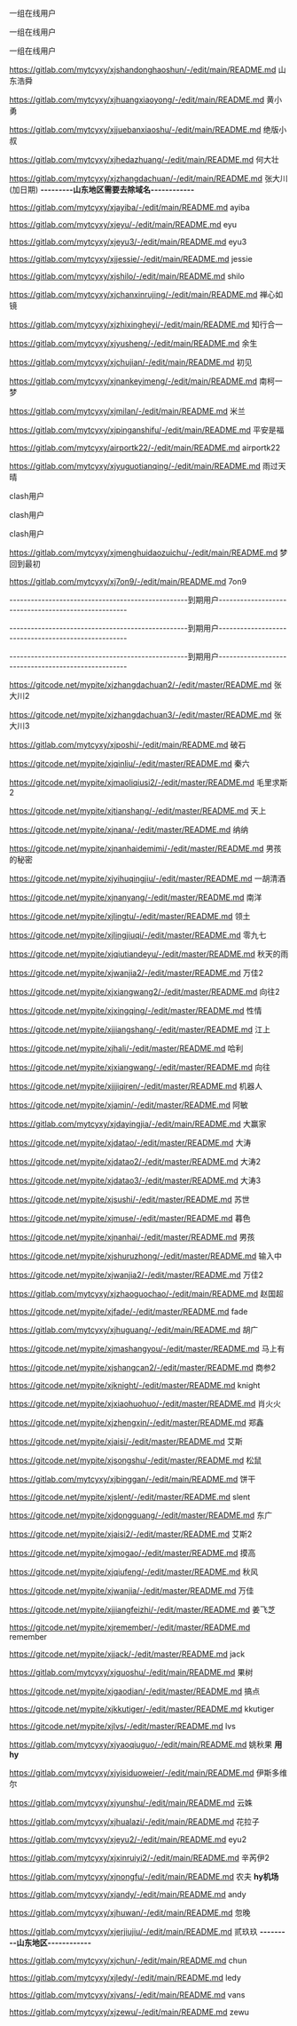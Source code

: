 一组在线用户

一组在线用户

一组在线用户             

https://gitlab.com/mytcyxy/xjshandonghaoshun/-/edit/main/README.md 山东浩舜 

https://gitlab.com/mytcyxy/xjhuangxiaoyong/-/edit/main/README.md 黄小勇

https://gitlab.com/mytcyxy/xjjuebanxiaoshu/-/edit/main/README.md 绝版小叔

https://gitlab.com/mytcyxy/xjhedazhuang/-/edit/main/README.md 何大壮

https://gitlab.com/mytcyxy/xjzhangdachuan/-/edit/main/README.md  张大川(加日期) **---------山东地区需要去除域名------------**

https://gitlab.com/mytcyxy/xjayiba/-/edit/main/README.md ayiba

https://gitlab.com/mytcyxy/xjeyu/-/edit/main/README.md eyu

https://gitlab.com/mytcyxy/xjeyu3/-/edit/main/README.md eyu3

https://gitlab.com/mytcyxy/xjjessie/-/edit/main/README.md jessie

https://gitlab.com/mytcyxy/xjshilo/-/edit/main/README.md shilo

https://gitlab.com/mytcyxy/xjchanxinrujing/-/edit/main/README.md 禅心如镜

https://gitlab.com/mytcyxy/xjzhixingheyi/-/edit/main/README.md 知行合一 

https://gitlab.com/mytcyxy/xjyusheng/-/edit/main/README.md 余生 

https://gitlab.com/mytcyxy/xjchujian/-/edit/main/README.md 初见

https://gitlab.com/mytcyxy/xjnankeyimeng/-/edit/main/README.md 南柯一梦

https://gitlab.com/mytcyxy/xjmilan/-/edit/main/README.md 米兰 

https://gitlab.com/mytcyxy/xjpinganshifu/-/edit/main/README.md 平安是福

https://gitlab.com/mytcyxy/airportk22/-/edit/main/README.md airportk22

https://gitlab.com/mytcyxy/xjyuguotianqing/-/edit/main/README.md 雨过天晴



clash用户

clash用户

clash用户

https://gitlab.com/mytcyxy/xjmenghuidaozuichu/-/edit/main/README.md 梦回到最初

https://gitlab.com/mytcyxy/xj7on9/-/edit/main/README.md 7on9

--------------------------------------------------到期用户----------------------------------------------------

--------------------------------------------------到期用户----------------------------------------------------

--------------------------------------------------到期用户----------------------------------------------------

https://gitcode.net/mypite/xjzhangdachuan2/-/edit/master/README.md  张大川2

https://gitcode.net/mypite/xjzhangdachuan3/-/edit/master/README.md  张大川3

https://gitlab.com/mytcyxy/xjposhi/-/edit/main/README.md 破石

https://gitcode.net/mypite/xjqinliu/-/edit/master/README.md 秦六

https://gitcode.net/mypite/xjmaoliqiusi2/-/edit/master/README.md 毛里求斯2

https://gitcode.net/mypite/xjtianshang/-/edit/master/README.md 天上

https://gitcode.net/mypite/xjnana/-/edit/master/README.md  纳纳

https://gitcode.net/mypite/xjnanhaidemimi/-/edit/master/README.md 男孩的秘密

https://gitcode.net/mypite/xjyihuqingjiu/-/edit/master/README.md 一胡清酒

https://gitcode.net/mypite/xjnanyang/-/edit/master/README.md 南洋

https://gitcode.net/mypite/xjlingtu/-/edit/master/README.md 领土

https://gitcode.net/mypite/xjlingjiuqi/-/edit/master/README.md 零九七

https://gitcode.net/mypite/xjqiutiandeyu/-/edit/master/README.md 秋天的雨

https://gitcode.net/mypite/xjwanjia2/-/edit/master/README.md 万佳2

https://gitcode.net/mypite/xjxiangwang2/-/edit/master/README.md 向往2

https://gitcode.net/mypite/xjxingqing/-/edit/master/README.md 性情

https://gitcode.net/mypite/xjjiangshang/-/edit/master/README.md 江上

https://gitcode.net/mypite/xjhali/-/edit/master/README.md 哈利

https://gitcode.net/mypite/xjxiangwang/-/edit/master/README.md 向往

https://gitcode.net/mypite/xjjjiqiren/-/edit/master/README.md 机器人

https://gitcode.net/mypite/xjamin/-/edit/master/README.md 阿敏

https://gitlab.com/mytcyxy/xjdayingjia/-/edit/main/README.md 大赢家

https://gitcode.net/mypite/xjdatao/-/edit/master/README.md 大涛

https://gitcode.net/mypite/xjdatao2/-/edit/master/README.md 大涛2

https://gitcode.net/mypite/xjdatao3/-/edit/master/README.md 大涛3

https://gitcode.net/mypite/xjsushi/-/edit/master/README.md 苏世

https://gitcode.net/mypite/xjmuse/-/edit/master/README.md 暮色

https://gitcode.net/mypite/xjnanhai/-/edit/master/README.md 男孩

https://gitcode.net/mypite/xjshuruzhong/-/edit/master/README.md 输入中

https://gitcode.net/mypite/xjwanjia2/-/edit/master/README.md 万佳2

https://gitlab.com/mytcyxy/xjzhaoguochao/-/edit/main/README.md 赵国超

https://gitcode.net/mypite/xjfade/-/edit/master/README.md fade

https://gitlab.com/mytcyxy/xjhuguang/-/edit/main/README.md 胡广

https://gitcode.net/mypite/xjmashangyou/-/edit/master/README.md 马上有

https://gitcode.net/mypite/xjshangcan2/-/edit/master/README.md 商参2

https://gitcode.net/mypite/xjknight/-/edit/master/README.md knight

https://gitcode.net/mypite/xjxiaohuohuo/-/edit/master/README.md 肖火火

https://gitcode.net/mypite/xjzhengxin/-/edit/master/README.md 郑鑫

https://gitcode.net/mypite/xjaisi/-/edit/master/README.md 艾斯

https://gitcode.net/mypite/xjsongshu/-/edit/master/README.md 松鼠

https://gitlab.com/mytcyxy/xjbinggan/-/edit/main/README.md 饼干

https://gitcode.net/mypite/xjslent/-/edit/master/README.md slent 

https://gitcode.net/mypite/xjdongguang/-/edit/master/README.md 东广 

https://gitcode.net/mypite/xjaisi2/-/edit/master/README.md 艾斯2

https://gitcode.net/mypite/xjmogao/-/edit/master/README.md 摸高

https://gitcode.net/mypite/xjqiufeng/-/edit/master/README.md 秋风

https://gitcode.net/mypite/xjwanjia/-/edit/master/README.md 万佳 

https://gitcode.net/mypite/xjjiangfeizhi/-/edit/master/README.md 姜飞芝

https://gitcode.net/mypite/xjremember/-/edit/master/README.md remember

https://gitcode.net/mypite/xjjack/-/edit/master/README.md jack

https://gitlab.com/mytcyxy/xjguoshu/-/edit/main/README.md 果树

https://gitcode.net/mypite/xjgaodian/-/edit/master/README.md 搞点

https://gitcode.net/mypite/xjkkutiger/-/edit/master/README.md kkutiger

https://gitcode.net/mypite/xjlvs/-/edit/master/README.md lvs

https://gitlab.com/mytcyxy/xjyaoqiuguo/-/edit/main/README.md 姚秋果 **用hy**

https://gitlab.com/mytcyxy/xjyisiduoweier/-/edit/main/README.md 伊斯多维尔

https://gitlab.com/mytcyxy/xjyunshu/-/edit/main/README.md 云姝 

https://gitlab.com/mytcyxy/xjhualazi/-/edit/main/README.md 花拉子

https://gitlab.com/mytcyxy/xjeyu2/-/edit/main/README.md eyu2

https://gitlab.com/mytcyxy/xjxinruiyi2/-/edit/main/README.md 辛芮伊2

https://gitlab.com/mytcyxy/xjnongfu/-/edit/main/README.md 农夫 **hy机场**

https://gitlab.com/mytcyxy/xjandy/-/edit/main/README.md andy 

https://gitlab.com/mytcyxy/xjhuwan/-/edit/main/README.md 忽晚

https://gitlab.com/mytcyxy/xjerjiujiu/-/edit/main/README.md 贰玖玖 **---------山东地区------------**

https://gitlab.com/mytcyxy/xjchun/-/edit/main/README.md chun

https://gitlab.com/mytcyxy/xjledy/-/edit/main/README.md ledy

https://gitlab.com/mytcyxy/xjvans/-/edit/main/README.md vans

https://gitlab.com/mytcyxy/xjzewu/-/edit/main/README.md zewu
